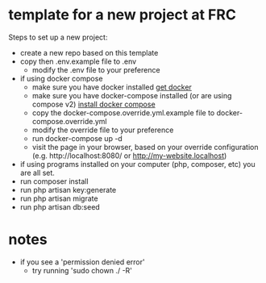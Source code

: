 # template for a new project at FRC

Steps to set up a new project:

 - create a new repo based on this template
 - copy then .env.example file to .env
    - modify the .env file to your preference
 - if using docker compose 
   - make sure you have docker installed [get docker](https://docs.docker.com/get-docker/)
   - make sure you have docker-compose installed (or are using compose v2) [install docker compose](https://docs.docker.com/compose/install/compose-desktop/)
   - copy the docker-compose.override.yml.example file to docker-compose.override.yml
   - modify the override file to your preference
   - run docker-compose up -d
   - visit the page in your browser, based on your override configuration (e.g. http://localhost:8080/ or http://my-website.localhost)
 - if using programs installed on your computer (php, composer, etc) you are all set.
 - run composer install
 - run php artisan key:generate
 - run php artisan migrate
 - run php artisan db:seed
 

# notes

- if you see a 'permission denied error'
  - try running 'sudo chown <your-username> ./ -R'

